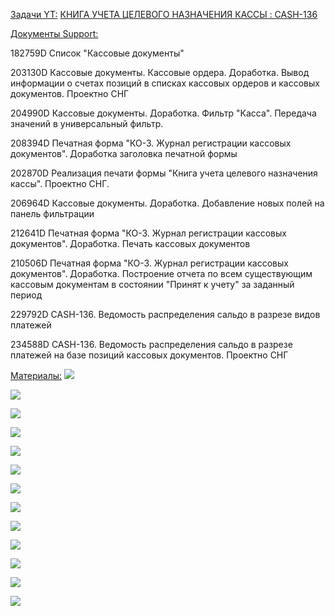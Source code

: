 <u>Задачи YT:</u>
[КНИГА УЧЕТА ЦЕЛЕВОГО НАЗНАЧЕНИЯ КАССЫ : CASH-136](https://yt.surgutneftegas.ru:4443/issue/CASH-136)

<u>Документы Support:</u>
<p>182759D Список "Кассовые документы"</p>
<p>203130D Кассовые документы. Кассовые ордера. Доработка. Вывод информации о счетах позиций в списках кассовых ордеров и кассовых документов. Проектно СНГ</p>
<p>204990D Кассовые документы. Доработка. Фильтр "Касса". Передача значений в универсальный фильтр.</p>
<p>208394D Печатная форма "КО-3. Журнал регистрации кассовых документов". Доработка заголовка печатной формы</p>
<p>202870D Реализация печати формы "Книга учета целевого назначения кассы". Проектно СНГ.</p>
<p>206964D Кассовые документы. Доработка. Добавление новых полей на панель фильтрации</p>
<p>212641D Печатная форма "КО-3. Журнал регистрации кассовых документов". Доработка. Печать кассовых документов</p>
<p>210506D Печатная форма "КО-3. Журнал регистрации кассовых документов". Доработка. Построение отчета по всем существующим кассовым документам в состоянии "Принят к учету" за заданный период</p>
<p>229792D CASH-136. Ведомость распределения сальдо в разрезе видов платежей</p>
<p>234588D CASH-136. Ведомость распределения сальдо в разрезе платежей на базе позиций кассовых документов. Проектно СНГ</p>

<u>Материалы:</u>
![](msedge_ag5gHk9E9w.png)


![](eXpress_ytdOOJAKIn.png)

![](eXpress_W15s9DlZHI.png)

![](eXpress_ScD4pFIvIk.png)

![](Pasted%20image%2020250714140546.png)

![](Pasted%20image%2020250725120410.png)

![](Pasted%20image%2020250925093022.png)

![](Pasted%20image%2020250925104238.png)

![](Pasted%20image%2020251013142705.png)

![](Pasted%20image%2020251013142723.png)

![](Pasted%20image%2020251013142741.png)

![](Pasted%20image%2020251013142808.png)

![](Pasted%20image%2020251016162606.png)














